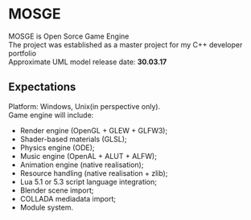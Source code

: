# MOSGE
MOSGE is Open Sorce Game Engine  
The project was established as a master project for my C++ developer portfolio  
Approximate UML model release date: **30.03.17**
## Expectations
Platform: Windows, Unix(in perspective only).  
Game engine will include:
* Render engine (OpenGL + GLEW + GLFW3);
* Shader-based materials (GLSL);
* Physics engine (ODE);
* Music engine (OpenAL + ALUT + ALFW);
* Animation engine (native realisation);
* Resource handling (native realisation + zlib);
* Lua 5.1 or 5.3 script language integration;
* Blender scene import;
* COLLADA mediadata import;
* Module system.
